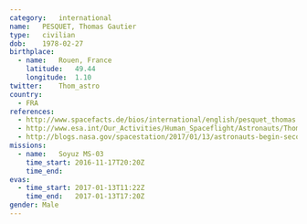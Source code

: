 ```yaml
---
category:	international
name:	PESQUET, Thomas Gautier
type:	civilian
dob:	1978-02-27
birthplace:
  - name:	Rouen, France
    latitude:	49.44
    longitude:	1.10
twitter:	Thom_astro
country:
  - FRA
references:
  - http://www.spacefacts.de/bios/international/english/pesquet_thomas.htm
  - http://www.esa.int/Our_Activities/Human_Spaceflight/Astronauts/Thomas_Pesquet
  - http://blogs.nasa.gov/spacestation/2017/01/13/astronauts-begin-second-spacewalk-to-upgrade-power-systems/
missions:
  - name:	Soyuz MS-03
    time_start:	2016-11-17T20:20Z
    time_end:	
evas:
  - time_start: 2017-01-13T11:22Z
    time_end:   2017-01-13T17:20Z
gender:	Male
---
```

